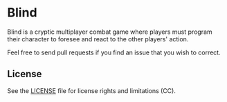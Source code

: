 # Blind

Blind is a cryptic multiplayer combat game where players must program their character to foresee and react to the other players' action.

Feel free to send pull requests if you find an issue that you wish to correct.

## License

See the [LICENSE](LICENSE.md) file for license rights and limitations (CC).